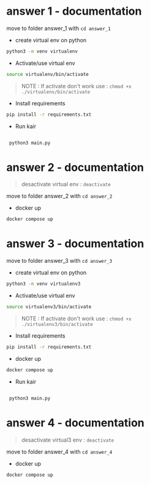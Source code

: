 # answer 1 - documentation

move to folder answer_1 with `cd answer_1`

-   create virtual env on python

```sh
python3 -m venv virtualenv
```

-   Activate/use virtual env

```sh
source virtualenv/bin/activate
```

> NOTE : If activate don't work use : `chmod +x ./virtualenv/bin/activate`

-   Install requirements

```sh
pip install -r requirements.txt
```

-   Run kair

```sh

 python3 main.py

```

# answer 2 - documentation

> desactivate virtual env : `deactivate`

move to folder answer_2 with `cd answer_2`

-   docker up

```sh
docker compose up
```

# answer 3 - documentation

move to folder answer_3 with `cd answer_3`

-   create virtual env on python

```sh
python3 -m venv virtualenv3
```

-   Activate/use virtual env

```sh
source virtualenv3/bin/activate
```

> NOTE : If activate don't work use : `chmod +x ./virtualenv3/bin/activate`

-   Install requirements

```sh
pip install -r requirements.txt
```

-   docker up

```sh
docker compose up
```

-   Run kair

```sh

 python3 main.py

```

# answer 4 - documentation

> desactivate virtual3 env : `deactivate`

move to folder answer_4 with `cd answer_4`

-   docker up

```sh
docker compose up
```
